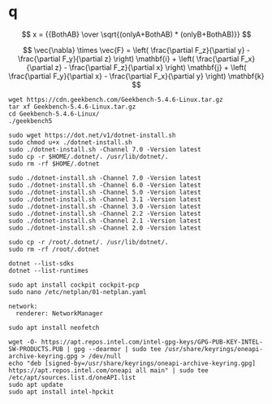 # q

$$ x = {{BothAB} \over \sqrt{(onlyA+BothAB) * (onlyB+BothAB)}} $$


$$
\vec{\nabla} \times \vec{F} =
            \left( \frac{\partial F_z}{\partial y} - \frac{\partial F_y}{\partial z} \right) \mathbf{i}
          + \left( \frac{\partial F_x}{\partial z} - \frac{\partial F_z}{\partial x} \right) \mathbf{j}
          + \left( \frac{\partial F_y}{\partial x} - \frac{\partial F_x}{\partial y} \right) \mathbf{k}
$$

```
wget https://cdn.geekbench.com/Geekbench-5.4.6-Linux.tar.gz
tar xf Geekbench-5.4.6-Linux.tar.gz
cd Geekbench-5.4.6-Linux/
./geekbench5
```

```
sudo wget https://dot.net/v1/dotnet-install.sh
sudo chmod u+x ./dotnet-install.sh
sudo ./dotnet-install.sh -Channel 7.0 -Version latest
sudo cp -r $HOME/.dotnet/. /usr/lib/dotnet/.
sudo rm -rf $HOME/.dotnet
```

```
sudo ./dotnet-install.sh -Channel 7.0 -Version latest
sudo ./dotnet-install.sh -Channel 6.0 -Version latest
sudo ./dotnet-install.sh -Channel 5.0 -Version latest
sudo ./dotnet-install.sh -Channel 3.1 -Version latest
sudo ./dotnet-install.sh -Channel 3.0 -Version latest
sudo ./dotnet-install.sh -Channel 2.2 -Version latest
sudo ./dotnet-install.sh -Channel 2.1 -Version latest
sudo ./dotnet-install.sh -Channel 2.0 -Version latest

sudo cp -r /root/.dotnet/. /usr/lib/dotnet/.
sudo rm -rf /root/.dotnet
```


```
dotnet --list-sdks
dotnet --list-runtimes
```


```
sudo apt install cockpit cockpit-pcp
sudo nano /etc/netplan/01-netplan.yaml
```

```
network:
  renderer: NetworkManager
```

```
sudo apt install neofetch
```


```
wget -O- https://apt.repos.intel.com/intel-gpg-keys/GPG-PUB-KEY-INTEL-SW-PRODUCTS.PUB | gpg --dearmor | sudo tee /usr/share/keyrings/oneapi-archive-keyring.gpg > /dev/null
echo "deb [signed-by=/usr/share/keyrings/oneapi-archive-keyring.gpg] https://apt.repos.intel.com/oneapi all main" | sudo tee /etc/apt/sources.list.d/oneAPI.list
sudo apt update
sudo apt install intel-hpckit
```

